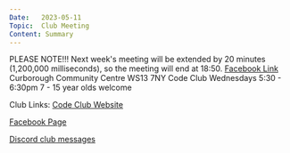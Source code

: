```yaml
---
Date:   2023-05-11
Topic:  Club Meeting
Content: Summary
---
```

PLEASE NOTE!!! Next week's meeting will be extended by 20 minutes (1,200,000 milliseconds), so the meeting will end at 18:50.
[Facebook Link](https://www.facebook.com/720665616418529/posts/749970453488045)
Curborough Community Centre
WS13 7NY
Code Club
Wednesdays 5:30 - 6:30pm
7 - 15 year olds welcome

Club Links:
[Code Club Website](https://lichfield-code-club.github.io/)

[Facebook Page](https://www.facebook.com/LichfieldCoders)

[Discord club messages](https://discord.gg/szz6xGK)
